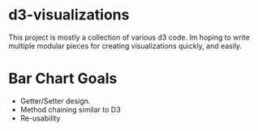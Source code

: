 d3-visualizations
===

This project is mostly a collection of various d3 code. Im hoping to write
multiple modular pieces for creating visualizations quickly, and easily.

Bar Chart Goals
====

- Getter/Setter design.
- Method chaining similar to D3
- Re-usability
